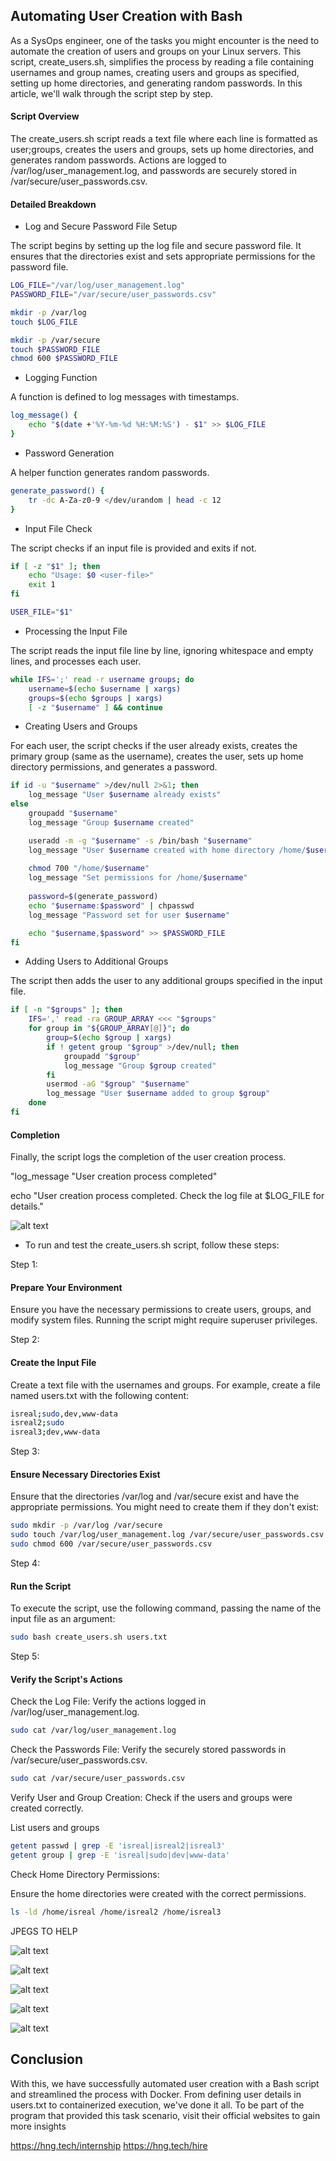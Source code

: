 ## Automating User Creation with Bash

As a SysOps engineer, one of the tasks you might encounter is the need to automate the creation of users and groups on your Linux servers. This script, create_users.sh, simplifies the process by reading a file containing usernames and group names, creating users and groups as specified, setting up home directories, and generating random passwords. In this article, we'll walk through the script step by step.

#### Script Overview
The create_users.sh script reads a text file where each line is formatted as user;groups, creates the users and groups, sets up home directories, and generates random passwords. Actions are logged to /var/log/user_management.log, and passwords are securely stored in /var/secure/user_passwords.csv.

#### Detailed Breakdown

- Log and Secure Password File Setup

The script begins by setting up the log file and secure password file. It ensures that the directories exist and sets appropriate permissions for the password file.

```sh
LOG_FILE="/var/log/user_management.log"
PASSWORD_FILE="/var/secure/user_passwords.csv"

mkdir -p /var/log
touch $LOG_FILE

mkdir -p /var/secure
touch $PASSWORD_FILE
chmod 600 $PASSWORD_FILE
```

- Logging Function

A function is defined to log messages with timestamps.

```sh
log_message() {
    echo "$(date +'%Y-%m-%d %H:%M:%S') - $1" >> $LOG_FILE
}
```

-  Password Generation
  
A helper function generates random passwords.

```sh
generate_password() {
    tr -dc A-Za-z0-9 </dev/urandom | head -c 12
}
```

- Input File Check

The script checks if an input file is provided and exits if not.

```sh
if [ -z "$1" ]; then
    echo "Usage: $0 <user-file>"
    exit 1
fi

USER_FILE="$1"
```

-  Processing the Input File

The script reads the input file line by line, ignoring whitespace and empty lines, and processes each user.

```sh
while IFS=';' read -r username groups; do
    username=$(echo $username | xargs)
    groups=$(echo $groups | xargs)
    [ -z "$username" ] && continue
```

-  Creating Users and Groups

For each user, the script checks if the user already exists, creates the primary group (same as the username), creates the user, sets up home directory permissions, and generates a password.

```sh
if id -u "$username" >/dev/null 2>&1; then
    log_message "User $username already exists"
else
    groupadd "$username"
    log_message "Group $username created"

    useradd -m -g "$username" -s /bin/bash "$username"
    log_message "User $username created with home directory /home/$username"
    
    chmod 700 "/home/$username"
    log_message "Set permissions for /home/$username"
    
    password=$(generate_password)
    echo "$username:$password" | chpasswd
    log_message "Password set for user $username"

    echo "$username,$password" >> $PASSWORD_FILE
fi
```

-  Adding Users to Additional Groups

The script then adds the user to any additional groups specified in the input file.

```sh
if [ -n "$groups" ]; then
    IFS=',' read -ra GROUP_ARRAY <<< "$groups"
    for group in "${GROUP_ARRAY[@]}"; do
        group=$(echo $group | xargs)
        if ! getent group "$group" >/dev/null; then
            groupadd "$group"
            log_message "Group $group created"
        fi
        usermod -aG "$group" "$username"
        log_message "User $username added to group $group"
    done
fi
```

#### Completion

Finally, the script logs the completion of the user creation process.

"log_message "User creation process completed"

echo "User creation process completed. Check the log file at $LOG_FILE for details."

![alt text](./screenshots/s-1.PNG)



- To run and test the create_users.sh script, follow these steps:

Step 1:

#### Prepare Your Environment

Ensure you have the necessary permissions to create users, groups, and modify system files. Running the script might require superuser privileges.

Step 2: 

#### Create the Input File

Create a text file with the usernames and groups. For example, create a file named users.txt with the following content:

```sh
isreal;sudo,dev,www-data
isreal2;sudo
isreal3;dev,www-data
```

Step 3:

#### Ensure Necessary Directories Exist

Ensure that the directories /var/log and /var/secure exist and have the appropriate permissions. You might need to create them if they don't exist:

```sh
sudo mkdir -p /var/log /var/secure
sudo touch /var/log/user_management.log /var/secure/user_passwords.csv
sudo chmod 600 /var/secure/user_passwords.csv
```

Step 4: 

#### Run the Script

To execute the script, use the following command, passing the name of the input file as an argument:

```sh
sudo bash create_users.sh users.txt
```

Step 5: 

#### Verify the Script's Actions

Check the Log File: Verify the actions logged in /var/log/user_management.log.

```sh
sudo cat /var/log/user_management.log
```

Check the Passwords File: Verify the securely stored passwords in /var/secure/user_passwords.csv.

```sh
sudo cat /var/secure/user_passwords.csv
```

Verify User and Group Creation: Check if the users and groups were created correctly.

List users and groups

```sh
getent passwd | grep -E 'isreal|isreal2|isreal3'
getent group | grep -E 'isreal|sudo|dev|www-data'
```

Check Home Directory Permissions:

Ensure the home directories were created with the correct permissions.

```sh
ls -ld /home/isreal /home/isreal2 /home/isreal3
```


JPEGS TO HELP

![alt text](./screenshots/s-2.PNG)


![alt text](./screenshots/s-3.PNG)


![alt text](./screenshots/s-4.PNG)


![alt text](./screenshots/s-5.PNG)


![alt text](./screenshots/s-6.PNG)

## Conclusion
With this, we have successfully automated user creation with a Bash script and streamlined the process with Docker. From defining user details in users.txt to containerized execution, we've done it all.
To be part of the program that provided this task scenario, visit their official websites to gain more insights

https://hng.tech/internship
https://hng.tech/hire